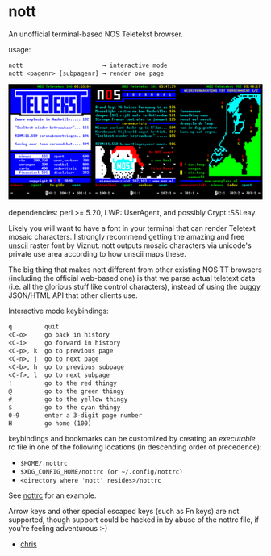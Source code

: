 # nott

An unofficial terminal-based NOS Teletekst browser.

usage:

    nott                      → interactive mode
    nott <pagenr> [subpagenr] → render one page

![screenshots](scr.png)

dependencies: perl >= 5.20, LWP::UserAgent, and possibly Crypt::SSLeay.

Likely you will want to have a font in your terminal that can render Teletext
mosaic characters. I strongly recommend getting the amazing and free
[unscii](http://pelulamu.net/unscii/) raster font by Viznut. nott
outputs mosaic characters via unicode's private use area according to
how unscii maps these.

The big thing that makes nott different from other existing NOS TT browsers
(including the official web-based one) is that we parse actual teletext
data (i.e. all the glorious stuff like control characters), instead of
using the buggy JSON/HTML API that other clients use.

Interactive mode keybindings:

    q         quit
    <C-o>     go back in history
    <C-i>     go forward in history
    <C-p>, k  go to previous page
    <C-n>, j  go to next page
    <C-b>, h  go to previous subpage
    <C-f>, l  go to next subpage
    !         go to the red thingy
    @         go to the green thingy
    #         go to the yellow thingy
    $         go to the cyan thingy
    0-9       enter a 3-digit page number
    H         go home (100)

keybindings and bookmarks can be customized by creating an *executable*
rc file in one of the following locations (in descending order of
precedence):

- `$HOME/.nottrc`
- `$XDG_CONFIG_HOME/nottrc (or ~/.config/nottrc)`
- `<directory where 'nott' resides>/nottrc`

See [nottrc](./nottrc) for an example.

Arrow keys and other special escaped keys (such as Fn keys) are not
supported, though support could be hacked in by abuse of the nottrc
file, if you're feeling adventurous :-)

- [chris](https://cjsmeele.nl)
